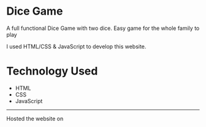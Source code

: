 # Dice Game
A full functional Dice Game with two dice. Easy game for the whole family to play
  
I used HTML/CSS & JavaScript to develop this website. 

# Technology Used
- HTML
- CSS
- JavaScript
  
---
Hosted the website on 
